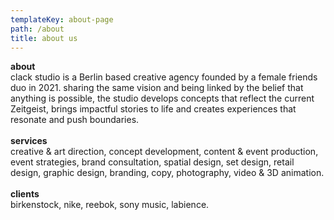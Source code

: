 ```yaml
---
templateKey: about-page
path: /about
title: about us
---
```

**about**\
clack <crossed> studio </crossed> is a Berlin based creative agency founded by a female friends duo in 2021. sharing the same vision and being linked by the belief that anything is possible, the studio develops concepts that reflect the current Zeitgeist, brings impactful stories to life and creates experiences that resonate and push boundaries.\
\
**services**\
creative & art direction, concept development, content & event production, event strategies, brand consultation, spatial design, set design, retail design, graphic design, branding, copy, photography, video & 3D animation.\
\
**clients**\
birkenstock, nike, reebok, sony music, labience.